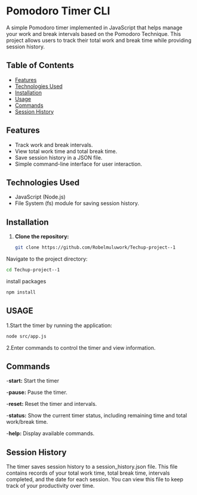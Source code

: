 # Pomodoro Timer CLI

A simple Pomodoro timer implemented in JavaScript that helps manage your work and break intervals based on the Pomodoro Technique. This project allows users to track their total work and break time while providing session history.

## Table of Contents

- [Features](#features)
- [Technologies Used](#technologies-used)
- [Installation](#installation)
- [Usage](#usage)
- [Commands](#commands)
- [Session History](#session-history)


## Features

- Track work and break intervals.
- View total work time and total break time.
- Save session history in a JSON file.
- Simple command-line interface for user interaction.

## Technologies Used

- JavaScript (Node.js)
- File System (fs) module for saving session history.

## Installation

1. **Clone the repository:**
   ```bash
   git clone https://github.com/Robelmuluwork/Techup-project--1
   ````
Navigate to the project directory:
         
   ````bash
   cd Techup-project--1
   ````
install  packages
````bash
npm install
````
## USAGE
1.Start the timer by running the application:
   ````bash
   node src/app.js

   ````
2.Enter commands to control the timer and view information.
    
## Commands
   -**start:** Start the timer
   
   -**pause:** Pause the timer.
   
   -**reset:** Reset the timer and intervals.
   
   -**status:** Show the current timer status, including remaining time and total work/break time.
   
   -**help:** Display available commands.
## Session History
   The timer saves session history to a session_history.json file.
   This file contains records of your total work time, total break time, intervals completed, and 
   the date for each session. You can view this file to keep track of your productivity over time.
